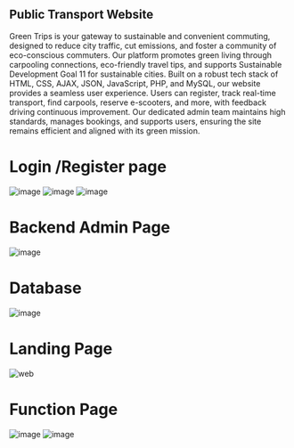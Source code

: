 ## Public Transport Website
Green Trips is your gateway to sustainable and convenient commuting, designed to reduce city traffic, cut emissions, and foster a community of eco-conscious commuters. 
Our platform promotes green living through carpooling connections, eco-friendly travel tips, and supports Sustainable Development Goal 11 for sustainable cities. 
Built on a robust tech stack of HTML, CSS, AJAX, JSON, JavaScript, PHP, and MySQL, our website provides a seamless user experience. Users can register, track real-time transport, 
find carpools, reserve e-scooters, and more, with feedback driving continuous improvement. Our dedicated admin team maintains high standards, manages bookings, and supports users, 
ensuring the site remains efficient and aligned with its green mission.

# Login /Register page
![image](https://github.com/user-attachments/assets/19a25b05-6ba3-4b8b-86ab-8aa5ad9bc325)
![image](https://github.com/user-attachments/assets/e504aeb6-c1de-48f3-99a5-ad4e6571994a)
![image](https://github.com/user-attachments/assets/0de8ff8d-777b-44aa-9abc-783aab8b9059)



# Backend Admin Page
![image](https://github.com/user-attachments/assets/7708d7de-5dc0-49da-8571-b55e0ca12d4f)

# Database
![image](https://github.com/user-attachments/assets/2464498d-d49c-437c-bb6b-e91fde39618a)

# Landing Page
![web](https://github.com/user-attachments/assets/6e7b8ad9-6fa0-4ff7-b5b7-3546f6a863ab)

# Function Page
![image](https://github.com/user-attachments/assets/03830a3b-0a48-4358-b803-005d5497a13b)
![image](https://github.com/user-attachments/assets/f36e8a08-0433-4c6d-b690-1899d02420c7)
